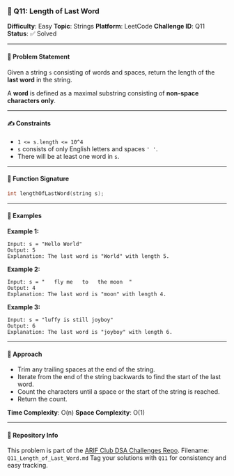 
### 🧠 Q11: Length of Last Word

**Difficulty**: Easy
**Topic**: Strings
**Platform**: LeetCode
**Challenge ID**: Q11
**Status**: ✅ Solved

---

#### 📄 Problem Statement

Given a string `s` consisting of words and spaces, return the length of the **last word** in the string.

A **word** is defined as a maximal substring consisting of **non-space characters only**.

---

#### ✍️ Constraints

* `1 <= s.length <= 10^4`
* `s` consists of only English letters and spaces `' '`.
* There will be at least one word in `s`.

---

#### 🔧 Function Signature

```cpp
int lengthOfLastWord(string s);
```

---

#### 📘 Examples

**Example 1:**

```
Input: s = "Hello World"
Output: 5
Explanation: The last word is "World" with length 5.
```

**Example 2:**

```
Input: s = "   fly me   to   the moon  "
Output: 4
Explanation: The last word is "moon" with length 4.
```

**Example 3:**

```
Input: s = "luffy is still joyboy"
Output: 6
Explanation: The last word is "joyboy" with length 6.
```

---

#### 🚀 Approach

* Trim any trailing spaces at the end of the string.
* Iterate from the end of the string backwards to find the start of the last word.
* Count the characters until a space or the start of the string is reached.
* Return the count.

**Time Complexity**: O(n)
**Space Complexity**: O(1)

---

#### 📁 Repository Info

This problem is part of the [ARIF Club DSA Challenges Repo](https://github.com/AI-Research-and-Innovation-Forum/arif-dsa-challenges).
Filename: `Q11_Length_of_Last_Word.md`
Tag your solutions with `Q11` for consistency and easy tracking.
